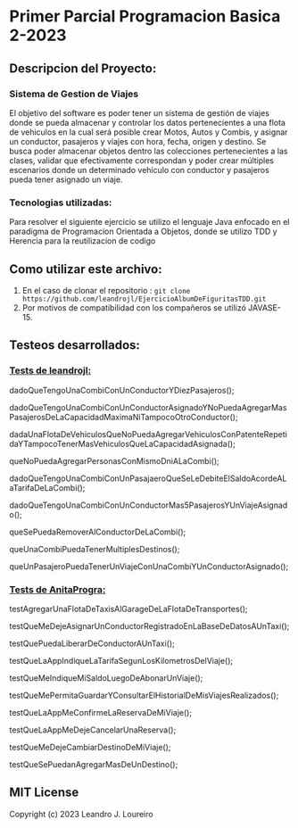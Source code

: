 # Primer Parcial Programacion Basica 2-2023

## Descripcion del Proyecto:
### Sistema de Gestion de Viajes
El objetivo del software es poder tener un sistema de gestión de viajes donde se pueda almacenar y controlar los datos pertenecientes a una flota de vehiculos en la cual será posible crear Motos, Autos y Combis, y asignar un conductor, pasajeros y viajes con hora, fecha, origen y destino. Se busca poder almacenar objetos dentro las colecciones pertenecientes a las clases, validar que efectivamente correspondan y poder crear múltiples escenarios donde un determinado vehículo con conductor y pasajeros pueda tener asignado un viaje.

### Tecnologias utilizadas:

Para resolver el siguiente ejercicio se utilizo el lenguaje Java enfocado en el paradigma de Programacion Orientada a Objetos, donde se utilizo TDD y Herencia para la reutilizacion de codigo

## Como utilizar este archivo:
1) En el caso de clonar el repositorio : `git clone https://github.com/leandrojl/EjercicioAlbumDeFiguritasTDD.git`
2) Por motivos de compatibilidad con los compañeros se utilizó JAVASE-15.

## Testeos desarrollados:
### <ins>Tests de leandrojl:</ins>
dadoQueTengoUnaCombiConUnConductorYDiezPasajeros();

dadoQueTengoUnaCombiConUnConductorAsignadoYNoPuedaAgregarMasPasajerosDeLaCapacidadMaximaNiTampocoOtroConductor();

dadaUnaFlotaDeVehiculosQueNoPuedaAgregarVehiculosConPatenteRepetidaYTampocoTenerMasVehiculosQueLaCapacidadAsignada();

queNoPuedaAgregarPersonasConMismoDniALaCombi();

dadoQueTengoUnaCombiConUnPasajaeroQueSeLeDebiteElSaldoAcordeALaTarifaDeLaCombi();

dadoQueTengoUnaCombiConUnConductorMas5PasajerosYUnViajeAsignado();

queSePuedaRemoverAlConductorDeLaCombi();

queUnaCombiPuedaTenerMultiplesDestinos();

queUnPasajeroPuedaTenerUnViajeConUnaCombiYUnConductorAsignado();

### <ins>Tests de AnitaProgra:</ins>

testAgregarUnaFlotaDeTaxisAlGarageDeLaFlotaDeTransportes();

testQueMeDejeAsignarUnConductorRegistradoEnLaBaseDeDatosAUnTaxi();

testQuePuedaLiberarDeConductorAUnTaxi();

testQueLaAppIndiqueLaTarifaSegunLosKilometrosDelViaje();

testQueMeIndiqueMiSaldoLuegoDeAbonarUnViaje();

testQueMePermitaGuardarYConsultarElHistorialDeMisViajesRealizados();

testQueLaAppMeConfirmeLaReservaDeMiViaje();

testQueLaAppMeDejeCancelarUnaReserva();

testQueMeDejeCambiarDestinoDeMiViaje();

testQueSePuedanAgregarMasDeUnDestino();

## MIT License

Copyright (c) 2023 Leandro J. Loureiro
